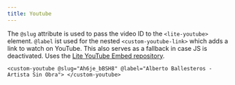 ```yaml
---
title: Youtube
---
```


The `@slug` attribute is used to pass the video ID to the `<lite-youtube>` element.
`@label` ist used for the nested `<custom-youtube-link>` which adds a link to watch on YouTube. This also serves as a fallback in case JS is deactivated.
Uses the [Lite YouTube Embed repository](https://github.com/paulirish/lite-youtube-embed).

```
<custom-youtube @slug="Ah6je_bBSH8" @label="Alberto Ballesteros - Artista Sin Obra"> </custom-youtube>
```

<div><custom-youtube @slug="Ah6je_bBSH8" @label="Alberto Ballesteros - Artista Sin Obra"> </custom-youtube></div>